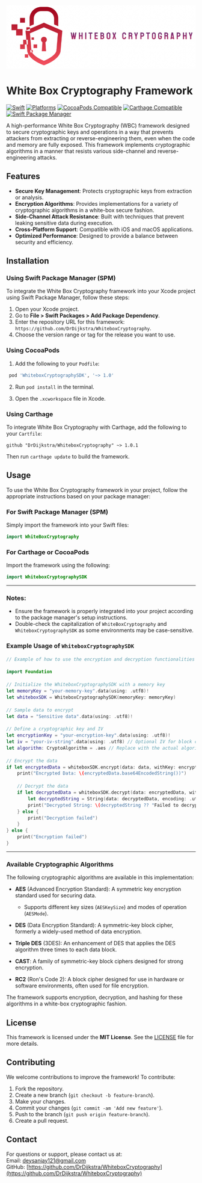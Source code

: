 <img src="https://raw.githubusercontent.com/DrDijkstra/WhiteboxCryptography/develop/Images/wbc.png" alt="White Box Cryptography Logo">


# White Box Cryptography Framework

[![Swift](https://img.shields.io/badge/Swift-5.9_5.10_6.0-orange?style=flat-square)](https://img.shields.io/badge/Swift-5.9_5.10_6.0-Orange?style=flat-square)
[![Platforms](https://img.shields.io/badge/Platforms-macOS_iOS_tvOS_watchOS_visionOS-yellowgreen?style=flat-square)](https://img.shields.io/badge/Platforms-macOS_iOS_tvOS_watchOS_visionOS-Green?style=flat-square)
[![CocoaPods Compatible](https://img.shields.io/cocoapods/v/WhiteboxCryptographySDK.svg?style=flat-square)](https://img.shields.io/cocoapods/v/WhiteboxCryptographySDK.svg)
[![Carthage Compatible](https://img.shields.io/badge/Carthage-compatible-4BC51D.svg?style=flat-square)](https://github.com/Carthage/Carthage)
[![Swift Package Manager](https://img.shields.io/badge/Swift_Package_Manager-compatible-orange?style=flat-square)](https://img.shields.io/badge/Swift_Package_Manager-compatible-orange?style=flat-square)


A high-performance White Box Cryptography (WBC) framework designed to secure cryptographic keys and operations in a way that prevents attackers from extracting or reverse-engineering them, even when the code and memory are fully exposed. This framework implements cryptographic algorithms in a manner that resists various side-channel and reverse-engineering attacks.

## Features

- **Secure Key Management**: Protects cryptographic keys from extraction or analysis.
- **Encryption Algorithms**: Provides implementations for a variety of cryptographic algorithms in a white-box secure fashion.
- **Side-Channel Attack Resistance**: Built with techniques that prevent leaking sensitive data during execution.
- **Cross-Platform Support**: Compatible with iOS and macOS applications.
- **Optimized Performance**: Designed to provide a balance between security and efficiency.

## Installation

### Using Swift Package Manager (SPM)

To integrate the White Box Cryptography framework into your Xcode project using Swift Package Manager, follow these steps:

1. Open your Xcode project.
2. Go to **File > Swift Packages > Add Package Dependency**.
3. Enter the repository URL for this framework: `https://github.com/DrDijkstra/WhiteboxCryptography`.
4. Choose the version range or tag for the release you want to use.

### Using CocoaPods

1. Add the following to your `Podfile`:

```ruby
 pod 'WhiteboxCryptographySDK', '~> 1.0'
```

2. Run `pod install` in the terminal.

3. Open the `.xcworkspace` file in Xcode.

### Using Carthage

To integrate White Box Cryptography with Carthage, add the following to your `Cartfile`:

```
github "DrDijkstra/WhiteboxCryptography" ~> 1.0.1
```

Then run `carthage update` to build the framework.

## Usage

To use the White Box Cryptography framework in your project, follow the appropriate instructions based on your package manager:

### For Swift Package Manager (SPM)

Simply import the framework into your Swift files:

```swift
import WhiteBoxCryptography
```

### For Carthage or CocoaPods

Import the framework using the following:

```swift
import WhiteboxCryptographySDK
```

---

### Notes:
- Ensure the framework is properly integrated into your project according to the package manager's setup instructions.
- Double-check the capitalization of `WhiteBoxCryptography` and `WhiteboxCryptographySDK` as some environments may be case-sensitive.

### Example Usage of `WhiteboxCryptographySDK`

```swift
// Example of how to use the encryption and decryption functionalities

import Foundation

// Initialize the WhiteboxCryptographySDK with a memory key
let memoryKey = "your-memory-key".data(using: .utf8)!
let whiteboxSDK = WhiteboxCryptographySDK(memoryKey: memoryKey)

// Sample data to encrypt
let data = "Sensitive data".data(using: .utf8)!

// Define a cryptographic key and IV
let encryptionKey = "your-encryption-key".data(using: .utf8)!
let iv = "your-iv-string".data(using: .utf8) // Optional IV for block ciphers
let algorithm: CryptoAlgorithm = .aes // Replace with the actual algorithm

// Encrypt the data
if let encryptedData = whiteboxSDK.encrypt(data: data, withKey: encryptionKey, iv: iv, algorithm: algorithm) {
    print("Encrypted Data: \(encryptedData.base64EncodedString())")
    
    // Decrypt the data
    if let decryptedData = whiteboxSDK.decrypt(data: encryptedData, withKey: encryptionKey, iv: iv, algorithm: algorithm) {
        let decryptedString = String(data: decryptedData, encoding: .utf8)
        print("Decrypted String: \(decryptedString ?? "Failed to decrypt")")
    } else {
        print("Decryption failed")
    }
} else {
    print("Encryption failed")
}
```
---

### Available Cryptographic Algorithms

The following cryptographic algorithms are available in this implementation:

- **AES** (Advanced Encryption Standard): A symmetric key encryption standard used for securing data.
  - Supports different key sizes (`AESKeySize`) and modes of operation (`AESMode`).
  
- **DES** (Data Encryption Standard): A symmetric-key block cipher, formerly a widely-used method of data encryption.

- **Triple DES** (3DES): An enhancement of DES that applies the DES algorithm three times to each data block.

- **CAST**: A family of symmetric-key block ciphers designed for strong encryption.

- **RC2** (Ron's Code 2): A block cipher designed for use in hardware or software environments, often used for file encryption.

The framework supports encryption, decryption, and hashing for these algorithms in a white-box cryptographic fashion.

## License

This framework is licensed under the **MIT License**. See the [LICENSE](LICENSE) file for more details.

## Contributing

We welcome contributions to improve the framework! To contribute:

1. Fork the repository.
2. Create a new branch (`git checkout -b feature-branch`).
3. Make your changes.
4. Commit your changes (`git commit -am 'Add new feature'`).
5. Push to the branch (`git push origin feature-branch`).
6. Create a pull request.

## Contact

For questions or support, please contact us at:  
Email: deysanjay121@gmail.com  
GitHub: [https://github.com/DrDijkstra/WhiteboxCryptography](https://github.com/DrDijkstra/WhiteboxCryptography)


